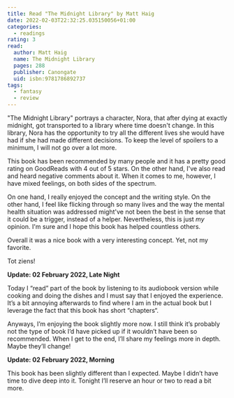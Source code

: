 ```yaml
---
title: Read "The Midnight Library" by Matt Haig
date: 2022-02-03T22:32:25.035150056+01:00
categories:
  - readings
rating: 3
read:
  author: Matt Haig
  name: The Midnight Library
  pages: 288
  publisher: Canongate
  uid: isbn:9781786892737
tags:
  - fantasy
  - review
---
```


"The Midnight Library" portrays a character, Nora, that after dying at exactly midnight, got transported to a library where time doesn't change. In this library, Nora has the opportunity to try all the different lives she would have had if she had made different decisions. To keep the level of spoilers to a minimum, I will not go over a lot more.

This book has been recommended by many people and it has a pretty good rating on GoodReads with 4 out of 5 stars. On the other hand, I've also read and heard negative comments about it. When it comes to me, however, I have mixed feelings, on both sides of the spectrum.

On one hand, I really enjoyed the concept and the writing style. On the other hand, I feel like flicking through so many lives and the way the mental health situation was addressed might've not been the best in the sense that it could be a trigger, instead of a helper. Nevertheless, this is just _my_ opinion. I'm sure and I hope this book has helped countless others.

Overall it was a nice book with a very interesting concept. Yet, not my favorite.

Tot ziens!

**Update: 02 February 2022, Late Night**

Today I “read” part of the book by listening to its audiobook version while cooking and doing the dishes and I must say that I enjoyed the experience. It’s a bit annoying afterwards to find where I am in the actual book but I leverage the fact that this book has short “chapters“. 

Anyways, I’m enjoying the book slightly more now. I still think it’s probably not the type of book I’d have picked up if it wouldn’t have been so recommended. When I get to the end, I’ll share my feelings more in depth. Maybe they’ll change!

**Update: 02 February 2022, Morning**

This book has been slightly different than I expected. Maybe I didn’t have time to dive deep into it. Tonight I’ll reserve an hour or two to read a bit more.

